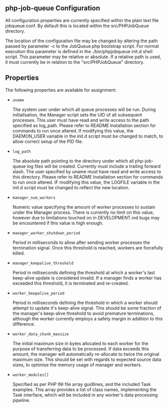 php-job-queue Configuration
---------------------------

All configuration properties are currently specified within the plain text file jobqueue.conf. By default this is located within the src/PHPJobQueue directory.

The location of the configuration file may be changed by altering the path passed by parameter -c to the JobQueue.php bootstrap script. For normal execution this parameter is defined in the ./bin/phpjobqueue init.d shell script. This parameter may be relative or absolute. If a relative path is used, it must currently be in relation to the "src/PHPJobQueue" directory.

Properties
----------

The following properties are available for assignment:

  - `uname`
    
    The system user under which all queue processes will be run. During initialisation, the Manager script sets the UID of all subsequent processes.
    This user must have read and write access to the path specified as log_path. Please refer to README Installation section for commands to run once altered.
    If modifying this value, the DAEMON_USER variable in the init.d script must be changed to match, to allow correct setup of the PID file.

  - `log_path`
    
    The absolute path pointing to the directory under which all php-job-queue log files will be created. Currently must include a trailing forward slash.
    The user specified by uname must have read and write access to this directory. Please refer to README Installation section for commands to run once altered.
    IF modifying this value, the LOGFILE variable in the init.d script must be changed to reflect the new location.

  - `manager_num_workers`

    Numeric value specifying the amount of worker processes to sustain under the Manager process. There is currently no limit on this value, however due to limitations touched on in DEVELOPMENT.md bugs may be encountered if this value is high enough.

  - `manager_worker_shutdown_period`

    Period in milliseconds to allow after sending worker processes the termination signal. Once this threshold is reached, workers are forcefully killed.

  - `manager_keepalive_threshold`

    Period in milliseconds defining the threshold at which a worker's last keep-alive update is considered invalid. If a manager finds a worker has exceeded this threshold, it is terminated and re-created.

  - `worker_keepalive_period`

    Period in milliseconds defining the threshold in which a worker should attempt to update it's keep-alive signal. This should be some fraction of the manager's keep-alive threshold to avoid premature terminations, although the worker currently employs a safety margin in addition to this difference.

  - `worker_data_chunk_maxsize`

    The initial maximum size in bytes allocated to each worker for the purpose of transferring data to be processed. If data exceeds this amount, the manager will automatically re-allocate to twice the original maximum size. This should be set with regards to expected source data sizes, to optimise the memory usage of manager and workers.

  - `worker_modules[]`

    Specified as per PHP INI file array guidlines, and the included Task examples. This array provides a list of class names, implementing the Task interface, which will be included in any worker's data processing pipeline.
